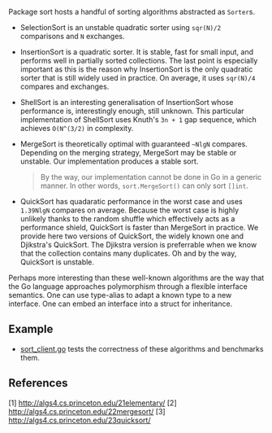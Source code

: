 Package sort hosts a handful of sorting algorithms abstracted as `Sorter`s.

* SelectionSort is an unstable quadratic sorter using `sqr(N)/2` comparisons and
`N` exchanges.

* InsertionSort is a quadratic sorter. It is stable, fast for small input, and
performs well in partially sorted collections. The last point is especially
important as this is the reason why InsertionSort is the only quadratic sorter
that is still widely used in practice. On average, it uses `sqr(N)/4`
compares and exchanges.

* ShellSort is an interesting generalisation of InsertionSort whose performance
is, interestingly enough, still unknown. This particular implementation of
ShellSort uses Knuth's `3n + 1` gap sequence, which achieves `O(N^(3/2)` in
complexity.

* MergeSort is theoretically optimal with guaranteed `~NlgN` compares.
Depending on the merging strategy, MergeSort may be stable or unstable. Our
implementation produces a stable sort.
    
    > By the way, our implementation cannot be done in Go in a generic manner.
    > In other words, `sort.MergeSort()` can only sort `[]int`.

* QuickSort has quadaratic performance in the worst case and uses `1.39NlgN` 
compares on average. Because the worst case is highly unlikely thanks to the
random shuffle which effectively acts as a performance shield, QuickSort is
faster than MergeSort in practice. We provide here two versions of QuickSort,
the widely known one and Djikstra's QuickSort. The Djikstra version is
preferrable when we know that the collection contains many duplicates. Oh and
by the way, QuickSort is unstable.

Perhaps more interesting than these well-known algorithms are the way that the
Go language approaches polymorphism through a flexible interface semantics. One
can use type-alias to adapt a known type to a new interface. One can embed an
interface into a struct for inheritance.

## Example

* [sort_client.go](https://github.com/seri/goalgo/blob/master/examples/sort_client.go)
tests the correctness of these algorithms and benchmarks them.

## References

[1] http://algs4.cs.princeton.edu/21elementary/
[2] http://algs4.cs.princeton.edu/22mergesort/
[3] http://algs4.cs.princeton.edu/23quicksort/
